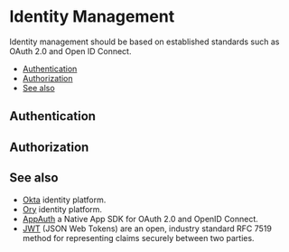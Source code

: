 # Identity Management

Identity management should be based on established standards such as OAuth 2.0 and Open ID Connect.

- [Authentication](#authentication)
- [Authorization](#authorization)
- [See also](#see-also)

## Authentication

## Authorization

## See also

- [Okta](https://www.okta.com/) identity platform.
- [Ory](https://www.ory.sh/) identity platform.
- [AppAuth](https://www.ory.sh/) a Native App SDK for OAuth 2.0 and OpenID Connect.
- [JWT](https://jwt.io/) (JSON Web Tokens) are an open, industry standard RFC 7519 method for representing claims securely between two parties.
